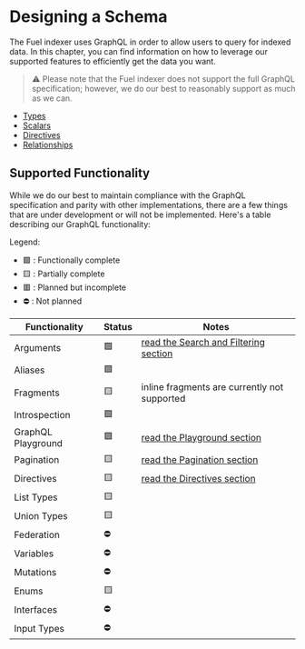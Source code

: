 # Designing a Schema

The Fuel indexer uses GraphQL in order to allow users to query for indexed data. In this chapter, you can find information on how to leverage our supported features to efficiently get the data you want.

> ⚠️ Please note that the Fuel indexer does not support the full GraphQL specification; however, we do our best to reasonably support as much as we can.

- [Types](./types.md)
- [Scalars](./scalars.md)
- [Directives](./directives.md)
- [Relationships](./relationships.md)

## Supported Functionality

While we do our best to maintain compliance with the GraphQL specification and parity with other implementations, there are a few things that are under development or will not be implemented. Here's a table describing our GraphQL functionality:

Legend:

- 🟩 : Functionally complete
- 🟨 : Partially complete
- 🟥 : Planned but incomplete
- ⛔ : Not planned

| Functionality | Status | Notes |
|------|----------|-------|
| Arguments | 🟩 | [read the Search and Filtering section](../querying/search-and-filtering.md) |
| Aliases | 🟩 | |
| Fragments | 🟨 | inline fragments are currently not supported |
| Introspection | 🟩 | |
| GraphQL Playground | 🟩 | [read the Playground section](../querying/playground.md) |
| Pagination | 🟨 | [read the Pagination section](../querying/pagination.md) |
| Directives |🟨 | [read the Directives section](./directives.md) |
| List Types |🟨 | |
| Union Types |🟨 | |
| Federation |⛔ | |
| Variables | ⛔ | |
| Mutations | ⛔ | |
| Enums | 🟨 | |
| Interfaces | ⛔ | |
| Input Types| ⛔ | |

